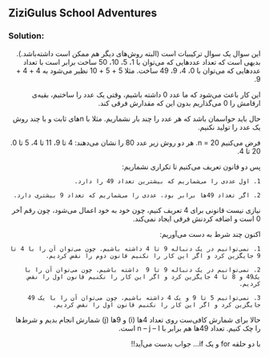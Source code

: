 ## ZiziGulus School Adventures

### Solution:
<div dir="rtl">
    این سوال یک سوال ترکیبیات است (البته روش‌های دیگر هم ممکن است داشته‌باشد.).
بدیهی است که تعداد عددهایی که می‌توان با 1، 5، 10، 50 ساخت برابر است با تعداد عددهایی که می‌توان با 0، 4، 9، 49 ساخت. مثلا 5 + 5 + 10 نظیر می‌شود به 4 + 4 + 9.

این کار باعث می‌شود که ما عدد 0 داشته باشیم، وقتی یک عدد را ساختیم، بقیه‌ی ارقامش را 0 می‌گذاریم بدون این که مقدارش فرقی کند.

حال باید حواسمان باشد که هر عدد را چند بار نشماریم. مثلا با nهای ثابت و با چند روش یک عدد را تولید نکنیم.

فرض می‌کنیم n = 20. هر دو روش زیر عدد 80 را نشان می‌دهند:
4 تا 9، 11 تا 4، 5 تا 0.
20 تا 4.

پس دو قانون تعریف می‌کنیم تا تکراری نشماریم:

    1. اول عددی را می‌شماریم که بیشترین تعداد 49 را دارد.
       
    2. اگر تعداد 49ها برابر بود، عددی را می‌شماریم که تعداد 9 بیشتری دارد.
       
نیازی نیست قانونی برای 4 تعریف کنیم، چون خود به خود اعمال می‌شود، چون رقم آخر 0 است و اضافه کردنش فرقی ایجاد نمی‌کند.

اکنون چند شرط به دست می‌آوریم:

    1. نمی‌توانیم در یک دنباله 9 تا 4 داشته باشیم. چون می‌توان آن را با 4 تا 9 جایگزین کرد و اگر این کار را نکنیم قانون دوم را نقض کردیم.
       
    2. نمی‌توانیم در یک دنباله 9 تا 9  داشته باشیم. چون می‌توان آن را با یک49 و 8 تا 4 جایگزین کرد و اگر این کار را نکنیم قانون اول را نقض کردیم.
       
    3. نمی‌توانیم 5 تا 9 و یک 4 داشته باشیم. چون می‌توان آن را با یک 49 جایگزین کرد و اگر این کار را نکنیم قانون اول را نقض کردیم.
       
حالا برای شمارش کافی‌ست روی تعداد 4ها (i) و 9ها (j) شمارش انجام بدیم و شرط‌ها را چک کنیم. تعداد 49ها هم برابر با n – j – I  است.

با دو حلقه for و یک if... جواب بدست می‌آید!!

</div>
